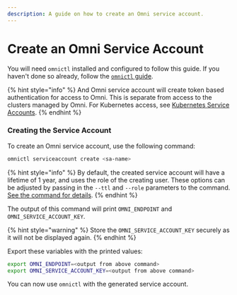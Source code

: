 ```yaml
---
description: A guide on how to create an Omni service account.
---
```


# Create an Omni Service Account

You will need `omnictl` installed and configured to follow this guide. If you haven't done so already, follow the [`omnictl` guide](install-and-configure-omnictl.md).



{% hint style="info" %}
And Omni service account will create token based authentication for access to Omni. This is separate from access to the clusters managed by Omni. For Kubernetes access, see [Kubernetes Service Accounts](create-a-kubeconfig-for-a-service-account.md).
{% endhint %}

### Creating the Service Account

To create an Omni service account, use the following command:

```bash
omnictl serviceaccount create <sa-name>
```

{% hint style="info" %}
By default, the created service account will have a lifetime of 1 year, and uses the role of the creating user. These options can be adjusted by passing in the `--ttl` and `--role` parameters to the command. [See the command for details](../reference/cli.md#omnictl-serviceaccount-create).
{% endhint %}

The output of this command will print `OMNI_ENDPOINT` and `OMNI_SERVICE_ACCOUNT_KEY`.

{% hint style="warning" %}
Store the `OMNI_SERVICE_ACCOUNT_KEY` securely as it will not be displayed again.
{% endhint %}

Export these variables with the printed values:

```bash
export OMNI_ENDPOINT=<output from above command>
export OMNI_SERVICE_ACCOUNT_KEY=<output from above command>
```

You can now use `omnictl` with the generated service account.
